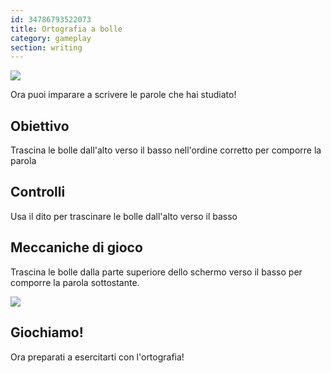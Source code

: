 ```yaml
---
id: 34786793522073
title: Ortografia a bolle
category: gameplay
section: writing
---
```

![](https://help.studycat.com/hc/article_attachments/34786813307289)

Ora puoi imparare a scrivere le parole che hai studiato!

## Obiettivo 

Trascina le bolle dall'alto verso il basso nell'ordine corretto per comporre la parola

## Controlli

Usa il dito per trascinare le bolle dall'alto verso il basso

## Meccaniche di gioco

Trascina le bolle dalla parte superiore dello schermo verso il basso per comporre la parola sottostante.

![](https://help.studycat.com/hc/article_attachments/34964575773977)

## Giochiamo!

Ora preparati a esercitarti con l'ortografia!
```